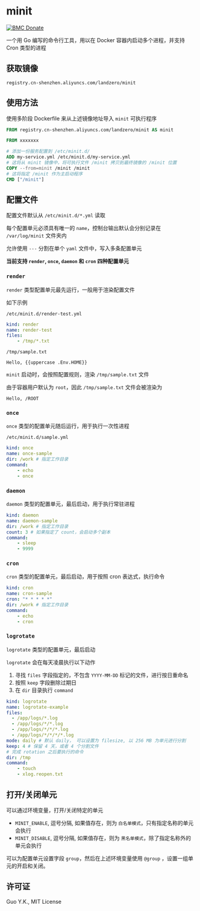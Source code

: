 # minit

[![BMC Donate](https://img.shields.io/badge/BMC-Donate-orange)](https://www.buymeacoffee.com/vFa5wfRq6)

一个用 Go 编写的命令行工具，用以在 Docker 容器内启动多个进程，并支持 Cron 类型的进程

## 获取镜像

`registry.cn-shenzhen.aliyuncs.com/landzero/minit`

## 使用方法

使用多阶段 Dockerfile 来从上述镜像地址导入 `minit` 可执行程序

```dockerfile
FROM registry.cn-shenzhen.aliyuncs.com/landzero/minit AS minit

FROM xxxxxxx

# 添加一份服务配置到 /etc/minit.d/
ADD my-service.yml /etc/minit.d/my-service.yml
# 这将从 minit 镜像中，将可执行文件 /minit 拷贝到最终镜像的 /minit 位置
COPY --from=minit /minit /minit
# 这将指定 /minit 作为主启动程序
CMD ["/minit"]
```

## 配置文件

配置文件默认从 `/etc/minit.d/*.yml` 读取

每个配置单元必须具有唯一的 `name`，控制台输出默认会分别记录在 `/var/log/minit` 文件夹内

允许使用 `---` 分割在单个 `yaml` 文件中，写入多条配置单元

**当前支持 `render`, `once`, `daemon` 和 `cron` 四种配置单元**

### `render`

`render` 类型配置单元最先运行，一般用于渲染配置文件

如下示例

`/etc/minit.d/render-test.yml`

```yaml
kind: render
name: render-test
files:
    - /tmp/*.txt
```

`/tmp/sample.txt`

```text
Hello, {{uppercase .Env.HOME}}
```

`minit` 启动时，会按照配置规则，渲染 `/tmp/sample.txt` 文件

由于容器用户默认为 `root`，因此 `/tmp/sample.txt` 文件会被渲染为

```text
Hello, /ROOT
```

### `once`

`once` 类型的配置单元随后运行，用于执行一次性进程

`/etc/minit.d/sample.yml`

```yaml
kind: once
name: once-sample
dir: /work # 指定工作目录
command:
    - echo
    - once
```

### `daemon`

`daemon` 类型的配置单元，最后启动，用于执行常驻进程

```yaml
kind: daemon
name: daemon-sample
dir: /work # 指定工作目录
count: 3 # 如果指定了 count，会启动多个副本
command:
    - sleep
    - 9999
```

### `cron`

`cron` 类型的配置单元，最后启动，用于按照 cron 表达式，执行命令

```yaml
kind: cron
name: cron-sample
cron: "* * * * *"
dir: /work # 指定工作目录
command:
    - echo
    - cron
```

### `logrotate`

`logrotate` 类型的配置单元，最后启动

`logrotate` 会在每天凌晨执行以下动作

1. 寻找 `files` 字段指定的，不包含 `YYYY-MM-DD` 标记的文件，进行按日重命名
2. 按照 `keep` 字段删除过期日
3. 在 `dir` 目录执行 `command`

```yaml
kind: logrotate
name: logrotate-example
files:
  - /app/logs/*.log
  - /app/logs/*/*.log
  - /app/logs/*/*/*.log
  - /app/logs/*/*/*/*.log
mode: daily # 默认 daily， 可以设置为 filesize, 以 256 MB 为单元进行分割
keep: 4 # 保留 4 天，或者 4 个分割文件
# 完成 rotation 之后要执行的命令
dir: /tmp
command:
    - touch
    - xlog.reopen.txt
```

## 打开/关闭单元

可以通过环境变量，打开/关闭特定的单元

* `MINIT_ENABLE`, 逗号分隔, 如果值存在，则为 `白名单模式`，只有指定名称的单元会执行
* `MINIT_DISABLE`, 逗号分隔, 如果值存在，则为 `黑名单模式`，除了指定名称外的单元会执行

可以为配置单元设置字段 `group`，然后在上述环境变量使用 `@group` ，设置一组单元的开启和关闭。

## 许可证

Guo Y.K., MIT License
